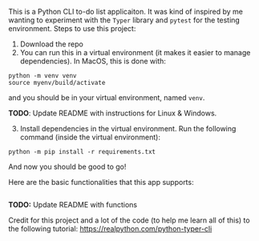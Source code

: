 This is a Python CLI to-do list applicaiton. It was kind of inspired by me wanting to experiment with the `Typer` library and `pytest` for the testing environment. Steps to use this project:

1. Download the repo
2. You can run this in a virtual environment (it makes it easier to manage dependencies). In MacOS, this is done with:

```
python -m venv venv
source myenv/build/activate
```
and you should be in your virtual environment, named `venv`.

**TODO**: Update README with instructions for Linux & Windows.

3. Install dependencies in the virtual environment. Run the following command (inside the virtual environment):

```
python -m pip install -r requirements.txt
```

And now you should be good to go!

Here are the basic functionalities that this app supports:

```

```

**TODO:** Update README with functions


Credit for this project and a lot of the code (to help me learn all of this) to the following tutorial: https://realpython.com/python-typer-cli